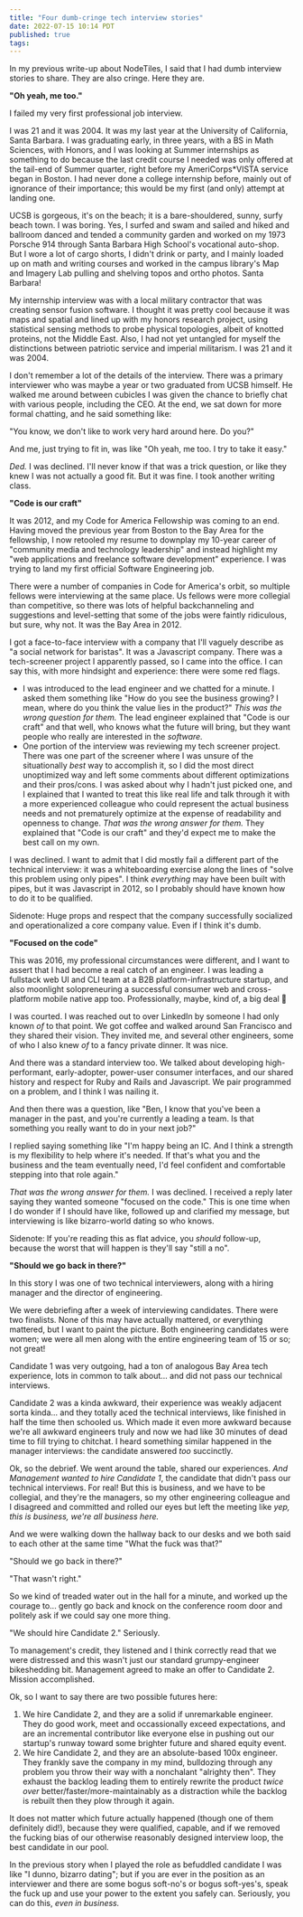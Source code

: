 ```yaml
---
title: "Four dumb-cringe tech interview stories"
date: 2022-07-15 10:14 PDT
published: true
tags:
---
```


In my previous write-up about NodeTiles, I said that I had dumb interview stories to share. They are also cringe. Here they are.

**"Oh yeah, me too."**

I failed my very first professional job interview. 

I was 21 and it was 2004. It was my last year at the University of California, Santa Barbara. I was graduating early, in three years, with a BS in Math Sciences, with Honors, and I was looking at Summer internships as something to do because the last credit course I needed was only offered at the tail-end of Summer quarter, right before my AmeriCorps*VISTA service began in Boston. I had never done a college internship before, mainly out of ignorance of their importance; this would be my first (and only) attempt at landing one. 

UCSB is gorgeous, it's on the beach; it is a bare-shouldered, sunny, surfy beach town. I was boring. Yes, I surfed and swam and sailed and hiked and ballroom danced and tended a community garden and worked on my 1973 Porsche 914 through Santa Barbara High School's vocational auto-shop. But I wore a lot of cargo shorts, I didn't drink or party, and I mainly loaded up on math and writing courses and worked in the campus library's Map and Imagery Lab pulling and shelving topos and ortho photos. Santa Barbara!

My internship interview was with a local military contractor that was creating sensor fusion software. I thought it was pretty cool because it was maps and spatial and lined up with my honors research project, using statistical sensing methods to probe physical topologies, albeit of knotted proteins, not the Middle East. Also, I had not yet untangled for myself the distinctions between patriotic service and imperial militarism. I was 21 and it was 2004.

I don't remember a lot of the details of the interview. There was a primary interviewer who was maybe a year or two graduated from UCSB himself. He walked me around between cubicles I was given the chance to briefly chat with various people, including the CEO. At the end, we sat down for more formal chatting, and he said something like:

"You know, we don't like to work very hard around here. Do you?"

And me, just trying to fit in, was like "Oh yeah, me too. I try to take it easy."

_Ded._ I was declined. I'll never know if that was a trick question, or like they knew I was not actually a good fit. But it was fine. I took another writing class.

**"Code is our craft"**

It was 2012, and my Code for America Fellowship was coming to an end. Having moved the previous year from Boston to the Bay Area for the fellowship, I now retooled my resume to downplay my 10-year career of "community media and technology leadership" and instead highlight my "web applications and freelance software development" experience. I was trying to land my first official Software Engineering job.

There were a number of companies in Code for America's orbit, so multiple fellows were interviewing at the same place. Us fellows were more collegial than competitive, so there was lots of helpful backchanneling and suggestions and level-setting that some of the jobs were faintly ridiculous, but sure, why not. It was the Bay Area in 2012.

I got a face-to-face interview with a company that I'll vaguely describe as "a social network for baristas".  It was a Javascript company. There was a tech-screener project I apparently passed, so I came into the office. I can say this, with more hindsight and experience: there were some red flags.

- I was introduced to the lead engineer and we chatted for a minute. I asked them something like "How do you see the business growing? I mean, where do you think the value lies in the product?" *This was the wrong question for them.* The lead engineer explained that "Code is our craft" and that well, who knows what the future will bring, but they want people who really are interested in the *software.*
- One portion of the interview was reviewing my tech screener project. There was one part of the screener where I was unsure of the situationally _best_ way to accomplish it, so I did the most direct unoptimized way and left some comments about different optimizations and their pros/cons. I was asked about why I hadn't just picked one, and I explained that I wanted to treat this like real life and talk through it with a more experienced colleague who could represent the actual business needs and not prematurely optimize at the expense of readability and openness to change. *That was the wrong answer for them.* They explained that "Code is our craft" and they'd expect me to make the best call on my own.

I was declined. I want to admit that I did mostly fail a different part of the technical interview: it was a whiteboarding exercise along the lines of "solve this problem using only pipes". I think _everything_ may have been built with pipes, but it was Javascript in 2012, so I probably should have known how to do it to be qualified.

Sidenote: Huge props and respect that the company successfully socialized and operationalized a core company value. Even if I think it's dumb.

**"Focused on the code"**

This was 2016, my professional circumstances were different, and I want to assert that I had become a real catch of an engineer. I was leading a fullstack web UI and CLI team at a B2B platform-infrastructure startup, and also moonlight solopreneuring a successful consumer web and cross-platform mobile native app too. Professionally, maybe, kind of, a big deal 💅

I was courted. I was reached out to over LinkedIn by someone I had only known _of_ to that point. We got coffee and walked around San Francisco and they shared their vision. They invited me, and several other engineers, some of who I also knew _of_ to a fancy private dinner. It was nice.

And there was a standard interview too. We talked about developing high-performant, early-adopter, power-user consumer interfaces, and our shared history and respect for Ruby and Rails and Javascript. We pair programmed on a problem, and I think I was nailing it.

And then there was a question, like "Ben, I know that you've been a manager in the past, and you're currently a leading a team. Is that something you really want to do in your next job?"

I replied saying something like "I'm happy being an IC. And I think a strength is my flexibility to help where it's needed. If that's what you and the business and the team eventually need, I'd feel confident and comfortable stepping into that role again." 

*That was the wrong answer for them.*  I was declined. I received a reply later saying they wanted someone "focused on the code." This is one time when I do wonder if I should have like, followed up and clarified my message, but interviewing is like bizarro-world dating so who knows. 

Sidenote: If you're reading this as flat advice, you _should_ follow-up, because the worst that will happen is they'll say "still a no".

**"Should we go back in there?"**

In this story I was one of two technical interviewers, along with a hiring manager and the director of engineering.

We were debriefing after a week of interviewing candidates. There were two finalists. None of this may have actually mattered, or everything mattered, but I want to paint the picture. Both engineering candidates were women; we were all men along with the entire engineering team of 15 or so; not great! 

Candidate 1 was very outgoing, had a ton of analogous Bay Area tech experience, lots in common to talk about... and did not pass our technical interviews.

Candidate 2 was a kinda awkward, their experience was weakly adjacent sorta kinda... and they totally aced the technical interviews, like finished in half the time then schooled us. Which made it even more awkward because we're all awkward engineers truly and now we had like 30 minutes of dead time to fill trying to chitchat. I heard something similar happened in the manager interviews: the candidate answered *too* succinctly.

Ok, so the debrief. We went around the table, shared our experiences. *And Management wanted to hire Candidate 1*, the candidate that didn't pass our technical interviews. For real! But this is business, and we have to be collegial, and they're the managers, so my other engineering colleague and I disagreed and committed and rolled our eyes but left the meeting like *yep, this is business, we're all business here.*

And we were walking down the hallway back to our desks and we both said to each other at the same time "What the fuck was that?"

"Should we go back in there?"

"That wasn't right."

So we kind of treaded water out in the hall for a minute, and worked up the courage to... gently go back and knock on the conference room door and politely ask if we could say one more thing.

"We should hire Candidate 2." Seriously. 

To management's credit, they listened and I think correctly read that we were distressed and this wasn't just our standard grumpy-engineer bikeshedding bit. Management agreed to make an offer to Candidate 2. Mission accomplished. 

Ok, so I want to say there are two possible futures here:

1. We hire Candidate 2, and they are a solid if unremarkable engineer. They do good work, meet and occassionally exceed expectations, and are an incremental contributor like everyone else in pushing out our startup's runway toward some brighter future and shared equity event.
2. We hire Candidate 2, and they are an absolute-based 100x engineer. They frankly save the company in my mind, bulldozing through any problem you throw their way with a nonchalant "alrighty then". They exhaust the backlog leading them to entirely rewrite the product *twice over* better/faster/more-maintainably as a distraction while the backlog is rebuilt then they plow through it again.

It does not matter which future actually happened (though one of them definitely did!), because they were qualified, capable, and if we removed the fucking bias of our otherwise reasonably designed interview loop, the best candidate in our pool.

In the previous story when I played the role as befuddled candidate I was like "I dunno, bizarro dating"; but if you are ever in the position as an interviewer and there are some bogus soft-no's or bogus soft-yes's, speak the fuck up and use your power to the extent you safely can. Seriously, you can do this, *even in business.*
